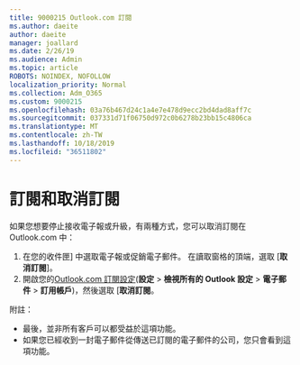 ```yaml
---
title: 9000215 Outlook.com 訂閱
ms.author: daeite
author: daeite
manager: joallard
ms.date: 2/26/19
ms.audience: Admin
ms.topic: article
ROBOTS: NOINDEX, NOFOLLOW
localization_priority: Normal
ms.collection: Adm_O365
ms.custom: 9000215
ms.openlocfilehash: 03a76b467d24c1a4e7e478d9ecc2bd4dad8aff7c
ms.sourcegitcommit: 037331d71f06750d972c0b6278b23bb15c4806ca
ms.translationtype: MT
ms.contentlocale: zh-TW
ms.lasthandoff: 10/18/2019
ms.locfileid: "36511802"
---
```

# <a name="subscriptions-and-unsubscribing"></a>訂閱和取消訂閱

如果您想要停止接收電子報或升級，有兩種方式，您可以取消訂閱在 Outlook.com 中：

1. 在您的收件匣] 中選取電子報或促銷電子郵件。 在讀取窗格的頂端，選取 [**取消訂閱**]。
2. 開啟您的[Outlook.com 訂閱設定](https://outlook.live.com/mail/options/mail/brandsSubscriptions)(**設定** > **檢視所有的 Outlook 設定** > **電子郵件** > **訂用帳戶**)，然後選取 [**取消訂閱**。

附註：

- 最後，並非所有客戶可以都受益於這項功能。
- 如果您已經收到一封電子郵件從傳送已訂閱的電子郵件的公司，您只會看到這項功能。